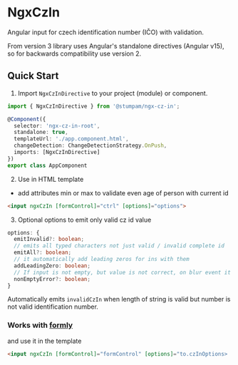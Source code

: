 # NgxCzIn

Angular input for czech identification number (IČO) with validation.

From version 3 library uses Angular's standalone directives (Angular v15), so for backwards compatibility use version 2.

## Quick Start

1. Import `NgxCzInDirective` to your project (module) or component.

```typescript
import { NgxCzInDirective } from '@stumpam/ngx-cz-in';

@Component({
  selector: 'ngx-cz-in-root',
  standalone: true,
  templateUrl: './app.component.html',
  changeDetection: ChangeDetectionStrategy.OnPush,
  imports: [NgxCzInDirective]
})
export class AppComponent
```

2. Use in HTML template

- add attributes min or max to validate even age of person with current id

```HTML
<input ngxCzIn [formControl]="ctrl" [options]="options">
```

3. Optional options to emit only valid cz id value

```typescript
options: {
  emitInvalid?: boolean;
  // emits all typed characters not just valid / invalid complete id
  emitAll?: boolean;
  // it automatically add leading zeros for ins with them
  addLeadingZero: boolean;
  // If input is not empty, but value is not correct, on blur event it will fire validation
  nonEmptyError?: boolean;
}
```

Automatically emits `invalidCzIn` when length of string is valid but number is not valid identification number.

### Works with [formly](https://formly.dev)

and use it in the template

```HTML
<input ngxCzIn [formControl]="formControl" [options]="to.czInOptions>
```
